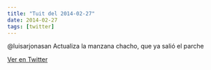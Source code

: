 ```yaml
---
title: "Tuit del 2014-02-27"
date: 2014-02-27
tags: [twitter]
---
```


@luisarjonasan Actualiza la manzana chacho, que ya salió el parche



[Ver en Twitter](https://twitter.com/i/web/status/439099369485529089)
